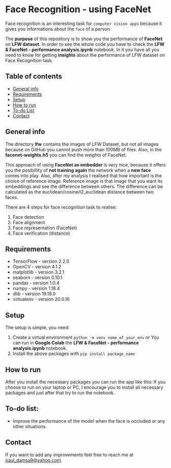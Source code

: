 # **Face Recognition - using FaceNet**

Face recognition is an interesting task for `computer vision apps` because it gives you informations about the `face` of a person.

The **purpose** of this repository is to show you the performance of **FaceNet** on **LFW dataset**.
In order to see the whole code you have to check the **LFW & FaceNet - performance analysis.ipynb** notebook. In it you have all you need to know for getting **insights** about the performance of LFW dataset on Face Recognition task.
## Table of contents
* [General info](#general-info)
* [Requirements](#requirements)
* [Setup](#setup)
* [How to run](#how-to-run)
* [To-do List](#to-do-list)
* [Contact](#contact)

## General info
The directory **lfw** contains the images of LFW Dataset, but not all images because on GitHub you cannot push more than 100MB of files. Also, in the **facenet-weights.h5** you can find the weights of FaceNet.

This approach of using **FaceNet as embedder** is very nice, because it offers you the posibillity of **not training again** the network when a **new face** comes into play. Also, after my analysis I realised that how important is the choice of reference image. Reference image is that image that you want its embeddings and see the difference between others. The difference can be calculated as the euclidean/cosine/l2_euclidean distance between two faces.

There are 4 steps for face recognition task to realise:
1. Face detection
2. Face alignment
3. Face representation (FaceNet)
4. Face verification (distance)

## Requirements
* TensorFlow - version 2.2.0
* OpenCV - version 4.1.2
* matplotlib - version 3.2.1
* seaborn - version 0.10.1
* pandas - version 1.0.4
* numpy - version 1.18.4
* dlib - version 19.18.0
* virtualenv - version 20.0.16

## Setup
The setup is simple, you need:
1. Create a virtual environment `python -m venv name_of_your_env` or You can run in **Google Colab** the **LFW & FaceNet - performance analysis.ipynb** notebook.
2. Install the above packages with `pip install package_name`

## How to run
After you install the necessary packages you can run the app like this:
If you choose to run on your laptop or PC, I encourage you to install all necessary packages and just after that try to run the notebook.

## To-do list:
* Improve the performance of the model when the face is occluded or any other situations.

## Contact

If you want to add any improvements feel free to reach me at <paul_damsa9@yahoo.com>.

